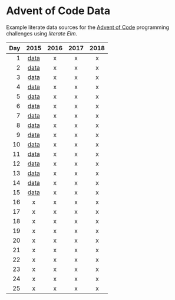 # Advent of Code Data

Example literate data sources for the [Advent of Code](http://adventofcode.com) programming challenges using _literate Elm_.

| Day |        2015         | 2016 | 2017 | 2018 |
| --: | :-----------------: | :--: | :--: | :--: |
|   1 | [data](d01_2015.md) |  x   |  x   |  x   |
|   2 | [data](d02_2015.md) |  x   |  x   |  x   |
|   3 | [data](d03_2015.md) |  x   |  x   |  x   |
|   4 | [data](d04_2015.md) |  x   |  x   |  x   |
|   5 | [data](d05_2015.md) |  x   |  x   |  x   |
|   6 | [data](d06_2015.md) |  x   |  x   |  x   |
|   7 | [data](d07_2015.md) |  x   |  x   |  x   |
|   8 | [data](d08_2015.md) |  x   |  x   |  x   |
|   9 | [data](d09_2015.md) |  x   |  x   |  x   |
|  10 | [data](d10_2015.md) |  x   |  x   |  x   |
|  11 | [data](d11_2015.md) |  x   |  x   |  x   |
|  12 | [data](d12_2015.md) |  x   |  x   |  x   |
|  13 | [data](d13_2015.md) |  x   |  x   |  x   |
|  14 | [data](d14_2015.md) |  x   |  x   |  x   |
|  15 | [data](d15_2015.md) |  x   |  x   |  x   |
|  16 |          x          |  x   |  x   |  x   |
|  17 |          x          |  x   |  x   |  x   |
|  18 |          x          |  x   |  x   |  x   |
|  19 |          x          |  x   |  x   |  x   |
|  20 |          x          |  x   |  x   |  x   |
|  21 |          x          |  x   |  x   |  x   |
|  22 |          x          |  x   |  x   |  x   |
|  23 |          x          |  x   |  x   |  x   |
|  24 |          x          |  x   |  x   |  x   |
|  25 |          x          |  x   |  x   |  x   |

